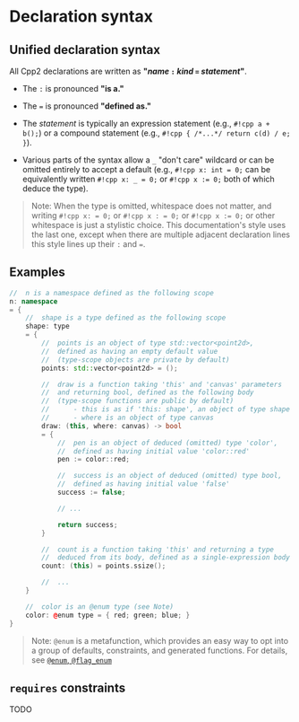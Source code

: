 # Declaration syntax

## Unified declaration syntax

All Cpp2 declarations are written as **"_name_ `:` _kind_ `=` _statement_"**.

- The `:` is pronounced **"is a."**

- The `=` is pronounced **"defined as."**

- The _statement_ is typically an expression statement (e.g., `#!cpp a + b();`) or a compound statement (e.g., `#!cpp { /*...*/ return c(d) / e; }`).

- Various parts of the syntax allow a `_` "don't care" wildcard or can be omitted entirely to accept a default (e.g., `#!cpp x: int = 0;` can be equivalently written `#!cpp x: _ = 0;` or `#!cpp x := 0;` both of which deduce the type).

> Note: When the type is omitted, whitespace does not matter, and writing `#!cpp x: = 0;` or `#!cpp x : = 0;` or `#!cpp x := 0;` or other whitespace is just a stylistic choice. This documentation's style uses the last one, except when there are multiple adjacent declaration lines this style lines up their `:` and `=`.


## Examples

``` cpp title="Consistent declarations — name : kind = statement" hl_lines="2 5 10 17 21 25 34 40"
//  n is a namespace defined as the following scope
n: namespace
= {
    //  shape is a type defined as the following scope
    shape: type
    = {
        //  points is an object of type std::vector<point2d>,
        //  defined as having an empty default value
        //  (type-scope objects are private by default)
        points: std::vector<point2d> = ();

        //  draw is a function taking 'this' and 'canvas' parameters
        //  and returning bool, defined as the following body
        //  (type-scope functions are public by default)
        //      - this is as if 'this: shape', an object of type shape
        //      - where is an object of type canvas
        draw: (this, where: canvas) -> bool
        = {
            //  pen is an object of deduced (omitted) type 'color',
            //  defined as having initial value 'color::red'
            pen := color::red;

            //  success is an object of deduced (omitted) type bool,
            //  defined as having initial value 'false'
            success := false;

            // ...

            return success;
        }

        //  count is a function taking 'this' and returning a type
        //  deduced from its body, defined as a single-expression body
        count: (this) = points.ssize();

        //  ...
    }

    //  color is an @enum type (see Note)
    color: @enum type = { red; green; blue; }
}
```

> Note: `@enum` is a metafunction, which provides an easy way to opt into a group of defaults, constraints, and generated functions. For details, see [`@enum`, `@flag_enum`](metafunctions.md/#enum-flag_enum)


## `requires` constraints

TODO

